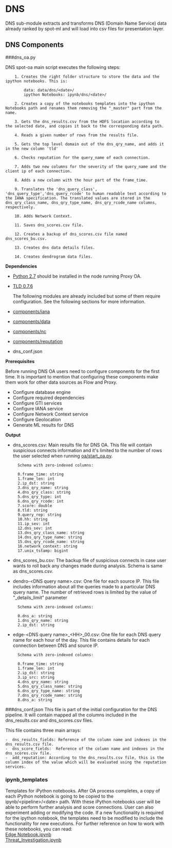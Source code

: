 # DNS

DNS sub-module extracts and transforms DNS (Domain Name Service) data already ranked by spot-ml and will load into csv files for presentation layer.

## DNS Components

###dns_oa.py

DNS spot-oa main script executes the following steps:


		1. Creates the right folder structure to store the data and the ipython notebooks. This is: 
		
			data: data/dns/<date>/
			ipython Notebooks: ipynb/dns/<date>/
		
		2. Creates a copy of the notebooks templates into the ipython Notebooks path and renames them removing the "_master" part from the name.
		
		3. Gets the dns_results.csv from the HDFS location according to the selected date, and copies it back to the corresponding data path.
		 
		4. Reads a given number of rows from the results file.

		5. Gets the top level domain out of the dns_qry_name, and adds it in the new column 'tld' 
		 
		6. Checks reputation for the query_name of each connection.
		 
		7. Adds two new columns for the severity of the query_name and the client ip of each connection.

		8. Adds a new column with the hour part of the frame_time.
		 
		9. Translates the 'dns_query_class', 'dns_query_type','dns_query_rcode' to human readable text according to the IANA specification. The translated values are stored in the dns_qry_class_name, dns_qry_type_name, dns_qry_rcode_name columns, respectively. 
		 
		10. Adds Network Context.
		
		11. Saves dns_scores.csv file.
		 
		12. Creates a backup of dns_scores.csv file named dns_scores_bu.csv.
		
		13. Creates dns data details files.
		
		14. Creates dendrogram data files.


**Dependencies**

- [Python 2.7](https://www.python.org/download/releases/2.7/) should be installed in the node running Proxy OA.  
- [TLD 0.7.6](https://pypi.python.org/pypi/tld/0.7.6)

	The following modules are already included but some of them require configuration. See the following sections for more information. 
- [components/iana](/spot-oa/oa/components#IANA-iana)
- [components/data](/spot-oa/oa/components#data)
- [components/nc](/spot-oa/oa/components#network-context-nc)
- [components/reputation](/spot-oa/oa/components/reputation)
- dns_conf.json


    
**Prerequisites**

Before running DNS OA users need to configure components for the first time. It is important to mention that configuring these components make them work for other data sources as Flow and Proxy.  

- Configure database engine
- Configure required dependencies
- Configure GTI services
- Configure IANA service
- Configure Network Context service
- Configure Geolocation 
- Generate ML results for DNS
  

**Output**

- dns_scores.csv: Main results file for DNS OA. This file will contain suspicious connects information and it's limited to the number of rows the user selected when running [oa/start_oa.py](/spot-oa/oa/INSTALL.md#usage).
 
		Schema with zero-indexed columns: 
		
		0.frame_time: string		
		1.frame_len: int		
		2.ip_dst: string		
		3.dns_qry_name: string		
		4.dns_qry_class: string		
		5.dns_qry_type: int		
		6.dns_qry_rcode: int
		7.score: double	
		8.tld: string		
		9.query_rep: string		
		10.hh: string		
		11.ip_sev: int		
		12.dns_sev: int		
		13.dns_qry_class_name: string		
		14.dns_qry_type_name: string		
		15.dns_qry_rcode_name: string		
		16.network_context: string		
		17.unix_tstamp: bigint

- dns_scores_bu.csv: The backup file of suspicious connects in case user wants to roll back any changes made during analysis. Schema is same as dns_scores.csv.


- dendro-\<DNS query name>.csv: One file for each source IP. This file includes information about all the queries made to a particular DNS query name. The number of retrieved rows is limited by the value of "\_details\_limit" parameter

		Schema with zero-indexed columns:
		
		0.dns_a: string		
		1.dns_qry_name: string		
		2.ip_dst: string

- edge-\<DNS query name>_\<HH>_00.csv: One file for each DNS query name for each hour of the day. This file contains details for each
connection between DNS and source IP.

		Schema with zero-indexed columns:
		
		0.frame_time: string		
		1.frame_len: int		
		2.ip_dst: string		
		3.ip_src: string		
		4.dns_qry_name: string		
		5.dns_qry_class_name: string		
		6.dns_qry_type_name: string		
		7.dns_qry_rcode_name: string		
		8.dns_a: string


###dns_conf.json
This file is part of the initial configuration for the DNS pipeline. It will contain mapped all the columns included in the dns_results.csv and dns_scores.csv files.

This file contains three main arrays:

	-  dns_results_fields: Reference of the column name and indexes in the dns_results.csv file.	 
	-  dns_score_fields:  Reference of the column name and indexes in the dns_scores.csv file.	
	-  add_reputation: According to the dns_results.csv file, this is the column index of the value which will be evaluated using the reputation services.


### ipynb_templates 
Templates for iPython notebooks.
After OA process completes, a copy of each iPython notebook is going to be copied to the ipynb/\<pipeline>/\<date> path. 
With these iPython notebooks user will be able to perform further analysis and score connections. User can also
experiment adding or modifying the code. 
If a new functionality is required for the ipython notebook, the templates need to be modified to include the functionality for new executions.
For further reference on how to work with these notebooks, you can read:  
[Edge Notebook.ipynb](/spot-oa/oa/dns/ipynb_templates/EdgeNotebook.md)  
[Threat_Investigation.ipynb](/spot-oa/oa/dns/ipynb_templates/ThreatInvestigation.md)